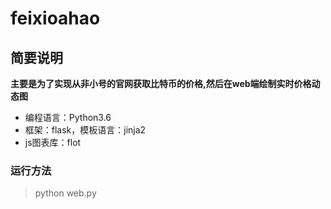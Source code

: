 # feixioahao

## 简要说明<br /> 
**主要是为了实现从非小号的官网获取比特币的价格,然后在web端绘制实时价格动态图**

* 编程语言：Python3.6
* 框架：flask，模板语言：jinja2
* js图表库：flot
### 运行方法
> python web.py
